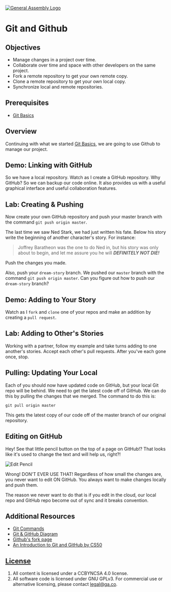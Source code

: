 [![General Assembly Logo](https://camo.githubusercontent.com/1a91b05b8f4d44b5bbfb83abac2b0996d8e26c92/687474703a2f2f692e696d6775722e636f6d2f6b6538555354712e706e67)](https://generalassemb.ly/education/web-development-immersive)

# Git and Github

## Objectives

- Manage changes in a project over time.
- Collaborate over time and space with other developers on the same project.
- Fork a remote repository to get your own remote copy.
- Clone a remote repository to get your own local copy.
- Synchronize local and remote repositories.

## Prerequisites

- [Git Basics](https://git.generalassemb.ly/ga-wdi-boston/git)

## Overview

Continuing with what we started [Git Basics](https://git.generalassemb.ly/ga-wdi-boston/git),
we are going to use Github to manage our project.

## Demo: Linking with GitHub

So we have a local repository. Watch as I create a GitHub repository. Why
GitHub? So we can backup our code online. It also provides us with a useful
graphical interface and useful collaboration features.

## Lab: Creating & Pushing

Now create your own GitHub repository and push your master branch with the command `git push origin master`.

The last time we saw Ned Stark, we had just written his fate.  Below his story
write the beginning of another character's story.  For instance:

> Joffrey Baratheon was the one to do Ned in, but his story was only about to
> begin, and let me assure you he will ___DEFINITELY NOT DIE!___

Push the changes you made.

Also, push your `dream-story` branch.  We pushed our `master` branch with the
command `git push origin master`.  Can you figure out how to push our
`dream-story` branch?

## Demo: Adding to Your Story

Watch as I `fork` and `clone` one of your repos and make an addition by
creating a `pull request`.

## Lab: Adding to Other's Stories

Working with a partner, follow my example and take turns adding to one
another's stories. Accept each other's pull requests. After you've each gone
once, stop.

## Pulling: Updating Your Local

Each of you should now have updated code on GitHub, but your local Git repo
will be behind.  We need to get the latest code off of GitHub.  We can do this
by pulling the changes that we merged.  The command to do this is:

`git pull origin master`

This gets the latest copy of our code off of the master branch of our original
repository.

## Editing on GitHub

Hey! See that little pencil button on the top of a page on GitHub!? That looks
like it's used to change the text and will help us, right?!

![Edit Pencil](https://i.imgur.com/Drt2g9u.png)

Wrong! DON'T EVER USE THAT! Regardless of how small the changes are, you never
want to edit ON GitHub. You always want to make changes locally and push them.

The reason we never want to do that is if you edit in the cloud, our local repo
and GitHub repo become out of sync and it breaks convention.

## Additional Resources

- [Git Commands](command-reference.md)
- [Git & GitHub Diagram](https://git.generalassemb.ly/storage/user/3667/files/c2df43ec-da6e-11e7-9187-a5df8d4e74f7)
- [Github's fork page](https://help.github.com/articles/fork-a-repo/)
- [An Introduction to Git and GitHub by CS50](https://www.youtube.com/watch?v=MJUJ4wbFm_A)

## [License](LICENSE)

1. All content is licensed under a CC­BY­NC­SA 4.0 license.
1. All software code is licensed under GNU GPLv3. For commercial use or
    alternative licensing, please contact legal@ga.co.

